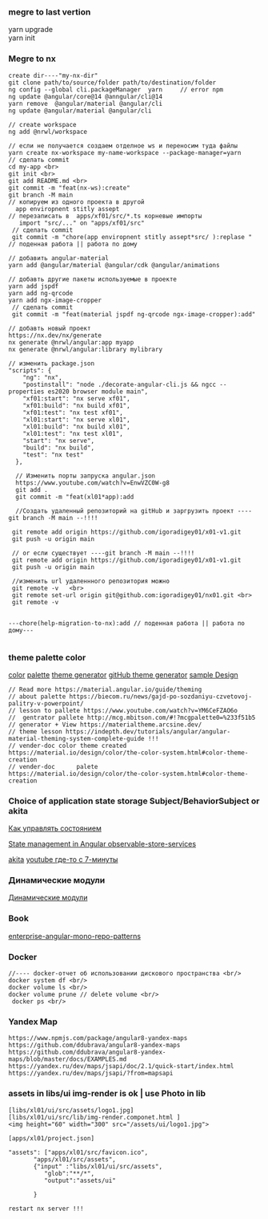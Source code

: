 ### megre to last vertion <br>
yarn upgrade <br>
yarn init <br>
### Megre to nx
```
create dir----"my-nx-dir"
git clone path/to/source/folder path/to/destination/folder
ng config --global cli.packageManager  yarn     // error npm
ng update @angular/core@14 @anngular/cli@14     
yarn remove  @angular/material @angular/cli 
ng update @angular/material @angular/cli

// create workspace
ng add @nrwl/workspace  

// если не получается cоздаем отделное ws и переносим туда файлы 
yarn create nx-workspace my-name-workspace --package-manager=yarn
// сделать commit 
cd my-app <br>
git init <br>
git add README.md <br>
git commit -m "feat(nx-ws):create"
git branch -M main
// копируем из одного проекта в другой 
  app enviropnent stitly assept 
// перезаписать в  apps/xf01/src/*.ts корневые импорты
   import "src/..." on "apps/xf01/src"
 // сделать commit
 git commit -m "chore(app enviropnent stitly assept*src/ ):replase "   // поденная работа || работа по дому

// добавить angular-material
yarn add @angular/material @angular/cdk @angular/animations

// добавть другие пакеты используемые в проекте
yarn add jspdf
yarn add ng-qrcode
yarn add ngx-image-cropper
 // сделать commit
 git commit -m "feat(material jspdf ng-qrcode ngx-image-cropper):add" 

// добавть новый проект
https://nx.dev/nx/generate
nx generate @nrwl/angular:app myapp
nx generate @nrwl/angular:library mylibrary

// изменить package.json
"scripts": {
    "ng": "nx",
    "postinstall": "node ./decorate-angular-cli.js && ngcc --properties es2020 browser module main",
    "xf01:start": "nx serve xf01",
    "xf01:build": "nx build xf01",
    "xf01:test": "nx test xf01",
    "xl01:start": "nx serve xl01",
    "xl01:build": "nx build xl01",
    "xl01:test": "nx test xl01",
    "start": "nx serve",
    "build": "nx build",
    "test": "nx test"
  },

  // Изменить порты запруска angular.json
  https://www.youtube.com/watch?v=EnwVZC0W-g8
  git add .
  git commit -m "feat(xl01*app):add 

  //Создать удаленный репозиторий на gitHub и заргрузить проект ----git branch -M main --!!!!

 git remote add origin https://github.com/igoradigey01/x01-v1.git
 git push -u origin main

 // or если существует ----git branch -M main --!!!!
 git remote add origin https://github.com/igoradigey01/x01-v1.git
 git push -u origin main

 //изменить url удаленнного репозитория можно
 git remote -v   <br>
 git remote set-url origin git@github.com:igoradigey01/nx01.git <br>
 git remote -v 


---chore(help-migration-to-nx):add // поденная работа || работа по дому---


```

### theme  palette color
[color](https://www.materialpalette.com/colors)
[palette](https://www.materialpalette.com)
[theme generator](https://materialtheme.arcsine.dev)
[gitHub theme generator](https://github.com/arciisine/MaterialThemeGenerator)
[sample Design](https://www.uplabs.com)

```
// Read more https://material.angular.io/guide/theming 
// about palette https://biecom.ru/news/gajd-po-sozdaniyu-czvetovoj-palitry-v-powerpoint/
// lesson to pallete https://www.youtube.com/watch?v=YM6CeFZAO6o 
//  gentrator pallete http://mcg.mbitson.com/#!?mcgpalette0=%233f51b5
// generator + View https://materialtheme.arcsine.dev/
// theme lesson https://indepth.dev/tutorials/angular/angular-material-theming-system-complete-guide !!!
// vender-doc color theme created https://material.io/design/color/the-color-system.html#color-theme-creation
// vender-doc      palete                       https://material.io/design/color/the-color-system.html#color-theme-creation
```

### Сhoice of application state storage Subject/BehaviorSubject  or akita
[Как управлять состоянием ](https://habr.com/ru/company/custis/blog/516290/)

[ State management in Angular  observable-store-services](https://georgebyte.com/state-management-in-angular-with-observable-store-services/)

[akita](https://github.com/salesforce/akita/blob/master/docs/docs/angular/architecture.mdx)
[youtube где-то с 7-минуты ](https://www.youtube.com/watch?v=io6BKBzvf0Q&t=1s)

### Динамические модули
[Динамические модули](https://nestjs.ru.com/guide/fundamentals/dynamic-modules.html)

### Book
[enterprise-angular-mono-repo-patterns](https://cdn2.hubspot.net/hubfs/2757427/enterprise-angular-mono-repo-patterns.pdf)

### Docker
```
//---- docker-отчет об использовании дискового пространства <br/>
docker system df <br/>
docker volume ls <br/>
docker volume prune // delete volume <br/>
 docker ps <br/>
 ```
 ### Yandex Map
 ```
 https://www.npmjs.com/package/angular8-yandex-maps
 https://github.com/ddubrava/angular8-yandex-maps
 https://github.com/ddubrava/angular8-yandex-maps/blob/master/docs/EXAMPLES.md
 https://yandex.ru/dev/maps/jsapi/doc/2.1/quick-start/index.html
 https://yandex.ru/dev/maps/jsapi/?from=mapsapi
 ```

 ### assets in libs/ui img-render  is  ok | use Photo in lib
  ```
  [libs/xl01/ui/src/assets/logo1.jpg]
  [libs/xl01/ui/src/lib/img-render.componet.html ]
  <img height="60" width="300" src="/assets/ui/logo1.jpg">
  
  [apps/xl01/project.json]

  "assets": ["apps/xl01/src/favicon.ico",
         "apps/xl01/src/assets",
         {"input" :"libs/xl01/ui/src/assets",
            "glob":"**/*",
            "output":"assets/ui"

         }

  restart nx server !!!       

  ```